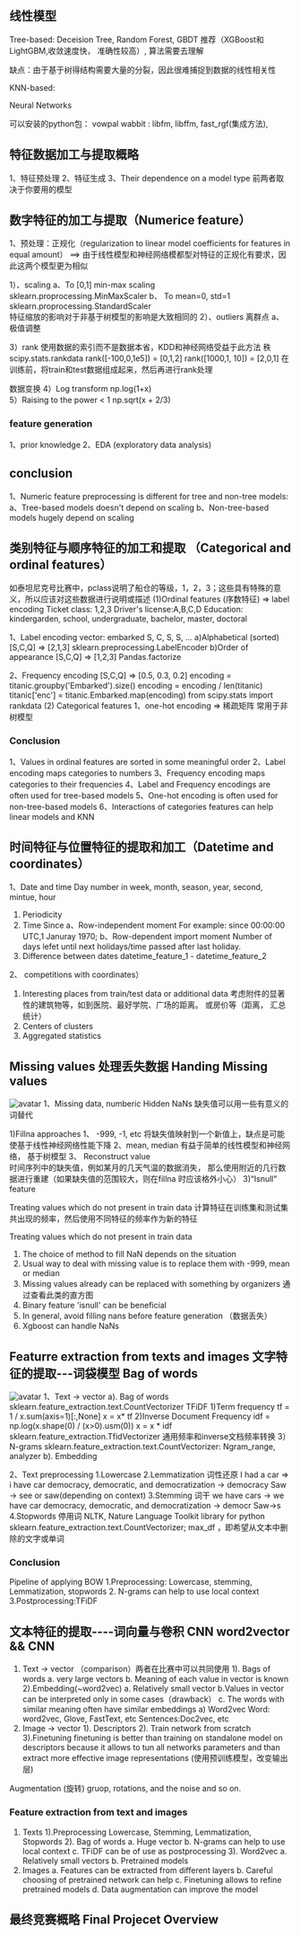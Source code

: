 ## 线性模型

Tree-based: Deceision Tree, Random Forest, GBDT  推荐（XGBoost和LightGBM,收敛速度快， 准确性较高）, 算法需要去理解

缺点：由于基于树得结构需要大量的分裂，因此很难捕捉到数据的线性相关性


KNN-based:

Neural Networks


可以安装的python包：  vowpal wabbit : libfm, libffm, fast_rgf(集成方法), 



## 特征数据加工与提取概略
1、特征预处理
2、特征生成
3、Their dependence on a model type 前两者取决于你要用的模型

## 数字特征的加工与提取（Numerice feature）
1、预处理：正规化（regularization to linear model coefficients for features in equal amount）
  ==> 由于线性模型和神经网络模都型对特征的正规化有要求，因此这两个模型更为相似
  
1）、scaling 
a、To [0,1]  min-max scaling  sklearn.proprocessing.MinMaxScaler
b、 To mean=0, std=1        sklearn.proprocessing.StandardScaler  
特征缩放的影响对于非基于树模型的影响是大致相同的
2）、outliers  离群点
a、 极值调整

3）rank  使用数据的索引而不是数据本省，KDD和神经网络受益于此方法  秩 scipy.stats.rankdata
rank([-100,0,1e5]) = [0,1,2]
rank([1000,1, 10]) = [2,0,1]
在训练前，将train和test数据组成起来，然后再进行rank处理

数据变换
4）Log transform np.log(1+x)  
5）Raising to the power < 1  np.sqrt(x + 2/3)


### feature generation
1、prior knowledge
2、EDA  (exploratory data analysis)

## conclusion
1、Numeric feature preprocessing is different for tree and non-tree models:
a、Tree-based models doesn't depend on scaling
b、Non-tree-based models hugely depend on scaling


## 类别特征与顺序特征的加工和提取 （Categorical and ordinal features）
如泰坦尼克号比赛中，pclass说明了船仓的等级，1，2，3；这些具有特殊的意义，所以应该对这些数据进行说明或描述
(1)Ordinal features (序数特征)  =>  label encoding
Ticket class: 1,2,3
Driver's license:A,B,C,D
Education: kindergarden, school, undergraduate, bachelor, master, doctoral

1、Label encoding
vector:
embarked 
S,
C,
S,
S,
...
a)Alphabetical (sorted)
[S,C,Q] => [2,1,3]  sklearn.preprocessing.LabelEncoder
b)Order of appearance
[S,C,Q] => [1,2,3]  Pandas.factorize

2、Frequency encoding
[S,C,Q] => [0.5, 0.3, 0.2]
encoding = titanic.groupby('Embarked').size()
encoding = encoding / len(titanic)
titanic['enc'] = titanic.Embarked.map(encoding)
from scipy.stats import rankdata
(2) Categorical features
1、one-hot encoding   => 稀疏矩阵  常用于非树模型

### Conclusion
1、Values in ordinal features are sorted in some meaningful order
2、Label encoding maps categories to numbers
3、Frequency encoding maps categories to their frequencies
4、Label and Frequency encodings are often used for tree-based models
5、One-hot encoding is often used for non-tree-based models
6、Interactions of categories features can help linear models and KNN


## 时间特征与位置特征的提取和加工（Datetime and coordinates）
1、Date and time
Day number in week, month, season, year, second, mintue, hour
1) Periodicity
2) Time Since
a、Row-independent moment
For example: since 00:00:00 UTC,1 Januray 1970;
b、Row-dependent import moment
Number of days lefet until next holidays/time passed after last holiday.
3) Difference between dates
datetime_feature_1  - datetime_feature_2

2、 competitions with coordinates）

1) Interesting places from train/test data or additional data 
  考虑附件的显著性的建筑物等，如到医院、最好学院、广场的距离。 或房价等（距离， 汇总统计）
2) Centers of clusters
3) Aggregated statistics

## Missing values 处理丢失数据 Handing Missing values
![avatar](https://winterwindwang.github.io/assets/img/2020-05-22-kaggle-nanvalue.jpg)
1、Missing data, numberic
Hidden NaNs  缺失值可以用一些有意义的词替代

1)Fillna approaches
1、 -999, -1, etc 将缺失值映射到一个新值上，缺点是可能使基于线性神经网络性能下降
2、mean, median  有益于简单的线性模型和神经网络， 基于树模型
3、 Reconstruct value   
时间序列中的缺失值，例如某月的几天气温的数据消失，
那么使用附近的几行数据进行重建（如果缺失值的范围较大，则在fillna 时应该格外小心）
3)“Isnull” feature

Treating values which do not present in train data
计算特征在训练集和测试集共出现的频率，然后使用不同特征的频率作为新的特征

Treating values which do not present in train data
1. The choice of method to fill NaN depends on the situation
2. Usual way to deal with missing value is to replace them with -999, mean or median
3. Missing values already can be replaced with something by organizers  通过查看此类的直方图
4. Binary feature 'isnull' can be beneficial
5. In general, avoid filling nans before feature generation  （数据丢失）
6. Xgboost can handle NaNs


## Featurre extraction from texts and images 文字特征的提取---词袋模型 Bag of words
![avatar](https://winterwindwang.github.io/assets/img/2020-05-22-wordbagging.jpg)
1、Text -> vector
a). Bag of words
sklearn.feature_extraction.text.CountVectorizer
TFiDF
1)Term frequency
tf = 1 / x.sum(axis=1)[:,None]
x = x* tf
2)Inverse Document Frequency
idf = np.log(x.shape(0) / (x>0).usm(0))
x = x * idf
sklearn.feature_extraction.TfidVectorizer 通用频率和inverse文档频率转换
3）N-grams
sklearn.feature_extraction.text.CountVectorizer: Ngram_range, analyzer
b). Embedding

2、Text preprocessing
1.Lowercase
2.Lemmatization 词性还原  I had a car  => i have car 
democracy, democratic, and democratization -> democracy
Saw -> see or saw(depending on context)
3.Stemming   词干      we have cars -> we have car
democracy, democratic, and democratization -> democr
Saw->s
4.Stopwords  停用词
NLTK, Nature Language Toolkit library for python
sklearn.feature_extraction.text.CountVectorizer; max_df ，即希望从文本中删除的文字或单词

### Conclusion
Pipeline of applying BOW
1.Preprocessing:
	Lowercase, stemming, Lemmatization, stopwords
2. N-grams can help to use local context
3.Postprocessing:TFiDF

## 文本特征的提取----词向量与卷积  CNN word2vector && CNN
1. Text -> vector （comparison）两者在比赛中可以共同使用
1). Bags of words
a. very large vectors
b. Meaning of each value in vector is known
2).Embedding(~word2vec)
a. Relatively small vector
b.Values in vector can be interpreted only in some cases（drawback）
c. The words with similar meaning often have similar embeddings
a) Word2vec
Word: word2vec, Glove, FastText, etc
Sentences:Doc2vec, etc
2. Image -> vector
1). Descriptors
2). Train network from scratch
3).Finetuning  finetuning is better than training on standalone model on descriptors
because it allows to tun all networks parameters and than extract more effective image representations
(使用预训练模型，改变输出层)

Augmentation (旋转) gruop, rotations, and the noise and so on.

### Feature extraction from text and images

1. Texts
1).Preprocessing
Lowercase, Stemming, Lemmatization, Stopwords
2). Bag of words
a. Huge vector
b. N-grams can help to use local context
c. TFiDF can be of use as postprocessing
3). Word2vec
a. Relatively small vectors
b. Pretrained models
2. Images
a. Features can be extracted from different layers
b. Careful choosing of pretrained network can help
c. Finetuning allows to refine pretrained models
d. Data augmentation can improve the model

## 最终竞赛概略 Final Projecet Overview












